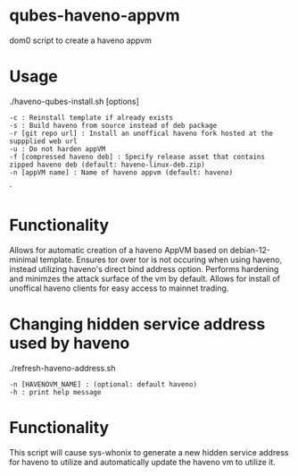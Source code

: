# qubes-haveno-appvm
dom0 script to create a haveno appvm

# Usage
./haveno-qubes-install.sh [options]

	-c : Reinstall template if already exists
	-s : Build haveno from source instead of deb package
	-r [git repo url] : Install an unoffical haveno fork hosted at the suppplied web url
	-u : Do not harden appVM
	-f [compressed haveno deb] : Specify release asset that contains zipped haveno deb (default: haveno-linux-deb.zip)
	-n [appVM name] : Name of haveno appvm (default: haveno)
`
# Functionality
Allows for automatic creation of a haveno AppVM based on debian-12-minimal template. Ensures tor over tor is not occuring when using haveno, instead utilizing haveno's direct bind address option. Performs hardening and minimzes the attack surface of the vm by default. Allows for install of unoffical haveno clients for easy access to mainnet trading. 

# Changing hidden service address used by haveno
./refresh-haveno-address.sh

    -n [HAVENOVM_NAME] : (optional: default haveno)
    -h : print help message

# Functionality
This script will cause sys-whonix to generate a new hidden service address for haveno to utilize and automatically update the haveno vm to utilize it.
